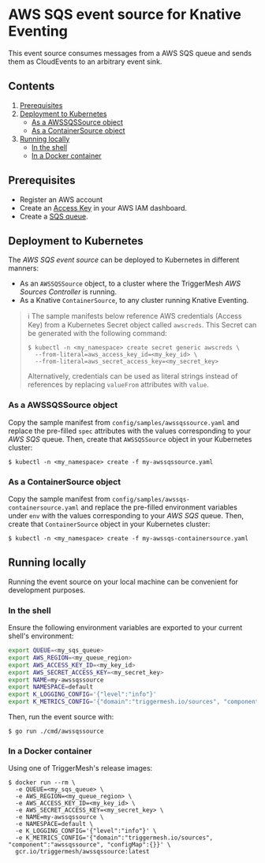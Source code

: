 # AWS SQS event source for Knative Eventing

This event source consumes messages from a AWS SQS queue and sends them as CloudEvents to an arbitrary event sink.

## Contents

1. [Prerequisites](#prerequisites)
1. [Deployment to Kubernetes](#deployment-to-kubernetes)
   * [As a AWSSQSSource object](#as-a-awssqssource-object)
   * [As a ContainerSource object](#as-a-containersource-object)
1. [Running locally](#running-locally)
   * [In the shell](#in-the-shell)
   * [In a Docker container](#in-a-docker-container)

## Prerequisites

* Register an AWS account
* Create an [Access Key][doc-accesskey] in your AWS IAM dashboard.
* Create a [SQS queue][doc-sqs].

## Deployment to Kubernetes

The _AWS SQS event source_ can be deployed to Kubernetes in different manners:

* As an `AWSSQSSource` object, to a cluster where the TriggerMesh _AWS Sources Controller_ is running.
* As a Knative `ContainerSource`, to any cluster running Knative Eventing.

> :information_source: The sample manifests below reference AWS credentials (Access Key) from a Kubernetes Secret object
> called `awscreds`. This Secret can be generated with the following command:
>
> ```console
> $ kubectl -n <my_namespace> create secret generic awscreds \
>   --from-literal=aws_access_key_id=<my_key_id> \
>   --from-literal=aws_secret_access_key=<my_secret_key>
> ```
>
> Alternatively, credentials can be used as literal strings instead of references by replacing `valueFrom` attributes
> with `value`.

### As a AWSSQSSource object

Copy the sample manifest from `config/samples/awssqssource.yaml` and replace the pre-filled `spec` attributes with the
values corresponding to your _AWS SQS_ queue. Then, create that `AWSSQSSource` object in your Kubernetes cluster:

```console
$ kubectl -n <my_namespace> create -f my-awssqssource.yaml
```

### As a ContainerSource object

Copy the sample manifest from `config/samples/awssqs-containersource.yaml` and replace the pre-filled environment
variables under `env` with the values corresponding to your _AWS SQS_ queue. Then, create that `ContainerSource` object
in your Kubernetes cluster:

```console
$ kubectl -n <my_namespace> create -f my-awssqs-containersource.yaml
```

## Running locally

Running the event source on your local machine can be convenient for development purposes.

### In the shell

Ensure the following environment variables are exported to your current shell's environment:

```sh
export QUEUE=<my_sqs_queue>
export AWS_REGION=<my_queue_region>
export AWS_ACCESS_KEY_ID=<my_key_id>
export AWS_SECRET_ACCESS_KEY=<my_secret_key>
export NAME=my-awssqssource
export NAMESPACE=default
export K_LOGGING_CONFIG='{"level":"info"}'
export K_METRICS_CONFIG='{"domain":"triggermesh.io/sources", "component":"awssqssource", "configMap":{}}'
```

Then, run the event source with:

```console
$ go run ./cmd/awssqssource
```

### In a Docker container

Using one of TriggerMesh's release images:

```console
$ docker run --rm \
  -e QUEUE=<my_sqs_queue> \
  -e AWS_REGION=<my_queue_region> \
  -e AWS_ACCESS_KEY_ID=<my_key_id> \
  -e AWS_SECRET_ACCESS_KEY=<my_secret_key> \
  -e NAME=my-awssqssource \
  -e NAMESPACE=default \
  -e K_LOGGING_CONFIG='{"level":"info"}' \
  -e K_METRICS_CONFIG='{"domain":"triggermesh.io/sources", "component":"awssqssource", "configMap":{}}' \
  gcr.io/triggermesh/awssqssource:latest
```

[doc-accesskey]: https://docs.aws.amazon.com/general/latest/gr/aws-sec-cred-types.html#access-keys-and-secret-access-keys
[doc-sqs]: https://docs.aws.amazon.com/AWSSimpleQueueService/latest/SQSDeveloperGuide/sqs-create-queue.html
